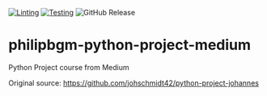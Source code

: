 [![Linting](https://github.com/philipbgm/python-project-medium/actions/workflows/lint.yml/badge.svg)](https://github.com/philipbgm/python-project-medium/actions/workflows/lint.yml)
[![Testing](https://github.com/philipbgm/python-project-medium/actions/workflows/test.yml/badge.svg)](https://github.com/philipbgm/python-project-medium/actions/workflows/test.yml)
![GitHub Release](https://img.shields.io/github/v/release/philipbgm/python-project-medium?sort=semver&style=flat)



# philipbgm-python-project-medium
Python Project course from Medium

Original source: https://github.com/johschmidt42/python-project-johannes
